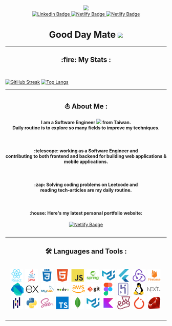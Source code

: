 <div id="header" align="center">
  	<img src="https://media.giphy.com/media/HwBlFQZFcAoUcPHZdX/giphy.gif" width="100"/>  	
</div>

<div id="badges" align="center">
	<a href="https://www.linkedin.com/in/lf2lf2kk/" target="_blank" rel="noreferrer">
		<img src="https://img.shields.io/badge/FuSheng-blue?style=for-the-badge&logo=linkedin&logoColor=white" alt="LinkedIn Badge"/>
	</a>
	<a href="https://fusheng.info/" target="_blank" rel="noreferrer">
		<img src="https://img.shields.io/badge/FuSheng-orange?style=for-the-badge&logo=Netlify&logoColor=white" alt="Netlify Badge"/>
	</a>
	<a href="https://fushengh.com/" target="_blank" rel="noreferrer">
		<img src="https://img.shields.io/badge/JeremyTutor-gray?style=for-the-badge&logo=Netlify&logoColor=white" alt="Netlify Badge"/>
	</a>
</div>

<h1 align="center">
	Good Day Mate
   	<img src="https://media.giphy.com/media/hvRJCLFzcasrR4ia7z/giphy.gif" width="30px"/>
</h1>

---

<h2 align="center">
	:fire: My Stats :
</h2>

<div align="center">
	<img src="https://komarev.com/ghpvc/?username=FuShengK&style=flat-square&color=blue" alt=""/>
</div>

[![GitHub Streak](http://github-readme-streak-stats.herokuapp.com?user=FuShengK&theme=dark&background=193240)](https://git.io/streak-stats)
[![Top Langs](https://github-readme-stats.vercel.app/api/top-langs/?username=FuShengK&show_icons=true&layout=compact&theme=vision-friendly-dark&count_private=true)](https://github.com/anuraghazra/github-readme-stats)
<br/>

---

<h2 align="center">
	⛵ About Me :
</h2>

<h4 align="center">
	I am a Software Engineer <img src="https://media.giphy.com/media/WUlplcMpOCEmTGBtBW/giphy.gif" width="30"> from Taiwan.  <br/>
	Daily routine is to explore so many fields to improve my techniques.
</h4>
<br/>
<h4 align="center">
	:telescope: working as a Software Engineer and <br/>
				contributing to both frontend and backend for building web applications & mobile applications.
</h4>
<br/>
<h4 align="center">
	:zap: Solving coding problems on Leetcode and <br/> 
				reading tech-articles are my daily routine.
</h4>
<br/>
<h4 align="center">
	:house: Here's my latest personal portfolio website: 
</h4>
<div align="center">
	<a href="https://fusheng.info/">
		<img src="https://img.shields.io/badge/FuSheng-blue?style=for-the-badge&logo=Netlify&logoColor=white" alt="Netlify Badge"/>
	</a>
	<!-- <a href="https://github.com/Fu-Sheng-Huang" target="_blank" rel="noreferrer">
		<img src="https://img.shields.io/badge/MyRepo-black?style=for-the-badge&logo=GitHub&logoColor=white" alt="GitHub Badge"/>
	</a> -->
</div>	
<br/>

---

<h2 align="center">
	🛠️ Languages and Tools :
</h2>
<br/>

<!-- Dev Icon import Sample -->
<!-- <img src="https://github.com/devicons/devicon/blob/master/icons//-original.svg" title=""  alt="" width="40" height="40"/>&nbsp; -->

<div align="center">
	<img src="https://github.com/devicons/devicon/blob/master/icons/react/react-original-wordmark.svg" title="React" alt="React" width="40" height="40"/>&nbsp;
	<img src="https://github.com/devicons/devicon/blob/master/icons/java/java-original-wordmark.svg" title="Java" alt="Java" width="40" height="40"/>&nbsp;
	<img src="https://github.com/devicons/devicon/blob/master/icons/css3/css3-plain-wordmark.svg"  title="CSS3" alt="CSS" width="40" height="40"/>&nbsp;
	<img src="https://github.com/devicons/devicon/blob/master/icons/html5/html5-original.svg" title="HTML5" alt="HTML" width="40" height="40"/>&nbsp;
	<img src="https://github.com/devicons/devicon/blob/master/icons/javascript/javascript-original.svg" title="JavaScript" alt="JavaScript" width="40" height="40"/>&nbsp;
	<img src="https://github.com/devicons/devicon/blob/master/icons/spring/spring-original-wordmark.svg" title="Spring" alt="Spring" width="40" height="40"/>&nbsp;
	<img src="https://github.com/devicons/devicon/blob/master/icons/materialui/materialui-original.svg" title="Material UI" alt="Material UI" width="40" height="40"/>&nbsp;
	<img src="https://github.com/devicons/devicon/blob/master/icons/flutter/flutter-original.svg" title="Flutter" alt="Flutter" width="40" height="40"/>&nbsp;
	<img src="https://github.com/devicons/devicon/blob/master/icons/redux/redux-original.svg" title="Redux" alt="Redux " width="40" height="40"/>&nbsp;
	<img src="https://github.com/devicons/devicon/blob/master/icons/firebase/firebase-plain-wordmark.svg" title="Firebase" alt="Firebase" width="40" height="40"/>&nbsp;
	<img src="https://github.com/devicons/devicon/blob/master/icons/dart/dart-original.svg" title="dart"  alt="dart" width="40" height="40"/>&nbsp;
	<img src="https://github.com/devicons/devicon/blob/master/icons/express/express-original.svg" title="express"  alt="express" width="40" height="40"/>&nbsp;
	<img src="https://github.com/devicons/devicon/blob/master/icons/mysql/mysql-original-wordmark.svg" title="MySQL"  alt="MySQL" width="40" height="40"/>&nbsp;
	<img src="https://github.com/devicons/devicon/blob/master/icons/nodejs/nodejs-original-wordmark.svg" title="NodeJS" alt="NodeJS" width="40" height="40"/>&nbsp;
	<img src="https://github.com/devicons/devicon/blob/master/icons/amazonwebservices/amazonwebservices-plain-wordmark.svg" title="AWS" alt="AWS" width="40" height="40"/>&nbsp;
	<img src="https://github.com/devicons/devicon/blob/master/icons/git/git-original-wordmark.svg" title="Git" **alt="Git" width="40" height="40"/>
	<img src="https://github.com/devicons/devicon/blob/master/icons/figma/figma-original.svg" title="figma"  alt="figma" width="40" height="40"/>&nbsp;
	<img src="https://github.com/devicons/devicon/blob/master/icons/heroku/heroku-original.svg" title="heroku"  alt="heroku" width="40" height="40"/>&nbsp;
	<img src="https://github.com/devicons/devicon/blob/master/icons/linux/linux-original.svg" title="linux"  alt="linux" width="40" height="40"/>&nbsp;
	<img src="https://github.com/devicons/devicon/blob/master/icons/nextjs/nextjs-original-wordmark.svg" title="nextjs"  alt="nextjs" width="40" height="40"/>&nbsp;
	<img src="https://github.com/devicons/devicon/blob/master/icons/pandas/pandas-original.svg" title="pandas"  alt="pandas" width="40" height="40"/>&nbsp;
	<img src="https://github.com/devicons/devicon/blob/master/icons/python/python-original.svg" title="python"  alt="python" width="40" height="40"/>&nbsp;
	<img src="https://github.com/devicons/devicon/blob/master/icons/sass/sass-original.svg" title="sass"  alt="sass" width="40" height="40"/>&nbsp;
	<img src="https://github.com/devicons/devicon/blob/master/icons/typescript/typescript-original.svg" title="typescript"  alt="typescript" width="40" height="40"/>&nbsp;
	<img src="https://github.com/devicons/devicon/blob/master/icons/mongodb/mongodb-original.svg" title="mongodb"  alt="mongodb" width="40" height="40"/>&nbsp;
	<img src="https://github.com/devicons/devicon/blob/master/icons/materialui/materialui-original.svg" title="materialui"  alt="materialui" width="40" height="40"/>&nbsp;
	<img src="https://github.com/devicons/devicon/blob/master/icons/kotlin/kotlin-original.svg" title="kotlin"  alt="kotlin" width="40" height="40"/>&nbsp;
	<img src="https://github.com/devicons/devicon/blob/master/icons/jest/jest-plain.svg" title="jest"  alt="jest" width="40" height="40"/>&nbsp;
	<img src="https://github.com/devicons/devicon/blob/master/icons/pytorch/pytorch-original.svg" title="pytorch"  alt="pytorch" width="40" height="40"/>&nbsp;
	<img src="https://github.com/devicons/devicon/blob/master/icons/ruby/ruby-original.svg" title="ruby"  alt="ruby" width="40" height="40"/>&nbsp;
</div>
<br/>

---

<div align="center">
</div>
<br/>

<div align="center">
</div>
<br/>


<!-- - 🌱 I’m currently learning ...
- 👯 I’m looking to collaborate on ...
- 🤔 I’m looking for help with ...
- 💬 Ask me about ...
- 📫 How to reach me: ...
- ⚡ Fun fact: ... -->


